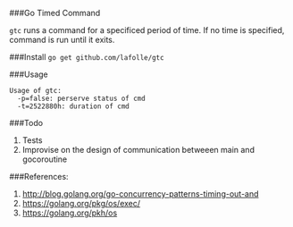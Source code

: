 
###Go Timed Command

`gtc` runs a command for a specificed period of time.
If no time is specified, command is run until it exits.

###Install
`go get github.com/lafolle/gtc`

###Usage
```
Usage of gtc:
  -p=false: perserve status of cmd
  -t=2522880h: duration of cmd
```

###Todo
1. Tests
2. Improvise on the design of communication betweeen main and gocoroutine

###References:
1. http://blog.golang.org/go-concurrency-patterns-timing-out-and
2. https://golang.org/pkg/os/exec/
3. https://golang.org/pkh/os
